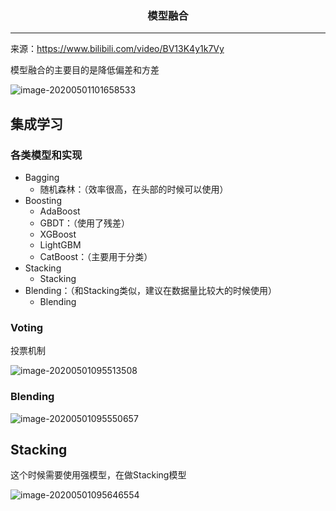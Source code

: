 ### <center>模型融合
***
来源：https://www.bilibili.com/video/BV13K4y1k7Vy

模型融合的主要目的是降低偏差和方差

![image-20200501101658533](https://cdn.losey.top/blog/image-20200501101658533.png)

## 集成学习

### 各类模型和实现

- Bagging
  - 随机森林：（效率很高，在头部的时候可以使用）
- Boosting
  - AdaBoost
  - GBDT：（使用了残差）
  - XGBoost
  - LightGBM
  - CatBoost：（主要用于分类）
- Stacking
  - Stacking
- Blending：（和Stacking类似，建议在数据量比较大的时候使用）
  - Blending

### Voting

投票机制

![image-20200501095513508](https://cdn.losey.top/blog/image-20200501095513508.png)

### Blending

![image-20200501095550657](https://cdn.losey.top/blog/image-20200501095550657.png)

## Stacking

这个时候需要使用强模型，在做Stacking模型

![image-20200501095646554](https://cdn.losey.top/blog/image-20200501095646554.png)